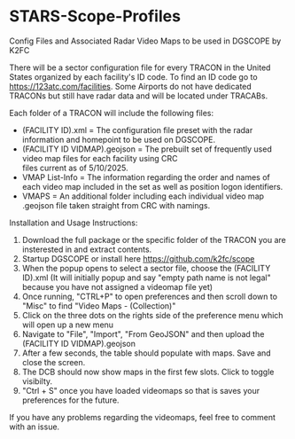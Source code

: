 # STARS-Scope-Profiles
Config Files and Associated Radar Video Maps to be used in DGSCOPE by K2FC

There will be a sector configuration file for every TRACON in the United States organized by each facility's ID code. To find an ID code go to https://123atc.com/facilities. Some Airports do not have dedicated TRACONs but still have radar data and will be located under TRACABs.

Each folder of a TRACON will include the following files:
- (FACILITY ID).xml = The configuration file preset with the radar information and homepoint to be used on DGSCOPE.
- (FACILITY ID VIDMAP).geojson = The prebuilt set of frequently used video map files for each facility using CRC     
      files current as of 5/10/2025.
- VMAP List-Info = The information regarding the order and names of each video map included in the set as well as position logon identifiers.
- VMAPS = An additional folder including each individual video map .geojson file taken straight from CRC with namings. 

Installation and Usage Instructions:
1. Download the full package or the specific folder of the TRACON you are insterested in and extract contents.
2. Startup DGSCOPE or install here https://github.com/k2fc/scope
3. When the popup opens to select a sector file, choose the (FACILITY ID).xml (It will initially popup and say "empty path name is not legal" because you have not assigned a videomap file yet)
4. Once running, "CTRL+P" to open preferences and then scroll down to "Misc" to find "Video Maps - (Collection)"
5. Click on the three dots on the rights side of the preference menu which will open up a new menu
6. Navigate to "File", "Import", "From GeoJSON" and then upload the (FACILITY ID VIDMAP).geojson
7. After a few seconds, the table should populate with maps. Save and close the screen.
8. The DCB should now show maps in the first few slots. Click to toggle visibilty.
9. "Ctrl + S" once you have loaded videomaps so that is saves your preferences for the future.  

If you have any problems regarding the videomaps, feel free to comment with an issue.  
